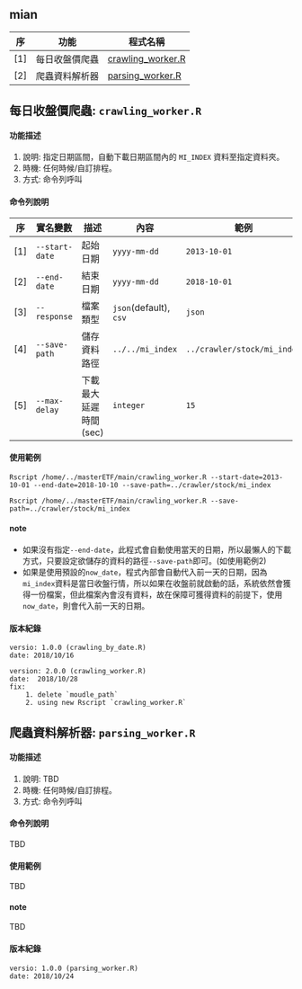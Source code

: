 ## mian

 序   | 功能          | 程式名稱                                 |
------|---------------|------------------------------------------|
[1]   |每日收盤價爬蟲 | [crawling_worker.R](#crawling_worker)    |
[2]   |爬蟲資料解析器 | [parsing_worker.R](#parsing_worker)      |
 
## <span id = "crawling_worker"> 每日收盤價爬蟲: `crawling_worker.R` </span>

#### 功能描述

1. 說明: 指定日期區間，自動下載日期區間內的 `MI_INDEX` 資料至指定資料夾。
2. 時機: 任何時候/自訂排程。
3. 方式: 命令列呼叫

#### 命令列說明

序  | 實名變數       | 描述                  | 內容                   | 範例                       | 預設值      |
----|----------------|-----------------------|------------------------|----------------------------|-------------|
[1] | `--start-date` | 起始日期              | `yyyy-mm-dd`           | `2013-10-01`               | `2013-10-01`|
[2] | `--end-date`   | 結束日期              | `yyyy-mm-dd`           | `2018-10-01`               | `now_date`  |
[3] | `--response`   | 檔案類型              | `json`(default), `csv` | `json`                     | `json`      |
[4] | `--save-path`  | 儲存資料路徑          | `../../mi_index`       | `../crawler/stock/mi_index`| `-`         |
[5] | `--max-delay`  | 下載最大延遲時間 (sec)| `integer`              | `15`                       | `15`        |

#### 使用範例

```
Rscript /home/../masterETF/main/crawling_worker.R --start-date=2013-10-01 --end-date=2018-10-10 --save-path=../crawler/stock/mi_index
```

```
Rscript /home/../masterETF/main/crawling_worker.R --save-path=../crawler/stock/mi_index
```

#### note

- 如果沒有指定`--end-date`，此程式會自動使用當天的日期，所以最懶人的下載方式，只要設定欲儲存的資料的路徑`--save-path`即可。(如使用範例2)
- 如果是使用預設的`now_date`，程式內部會自動代入前一天的日期，因為`mi_index`資料是當日收盤行情，所以如果在收盤前就啟動的話，系統依然會獲得一份檔案，但此檔案內會沒有資料，故在保障可獲得資料的前提下，使用`now_date`，則會代入前一天的日期。


#### 版本紀錄

```
versio: 1.0.0 (crawling_by_date.R)
date: 2018/10/16
```

```
version: 2.0.0 (crawling_worker.R)
date:  2018/10/28
fix: 
	1. delete `moudle_path`
	2. using new Rscript `crawling_worker.R`
```

## <span id = "parsing_worker"> 爬蟲資料解析器: `parsing_worker.R` </span>

#### 功能描述

1. 說明: TBD
2. 時機: 任何時候/自訂排程。
3. 方式: 命令列呼叫

#### 命令列說明

TBD

#### 使用範例

TBD

#### note

TBD

#### 版本紀錄

```
versio: 1.0.0 (parsing_worker.R)
date: 2018/10/24
```

